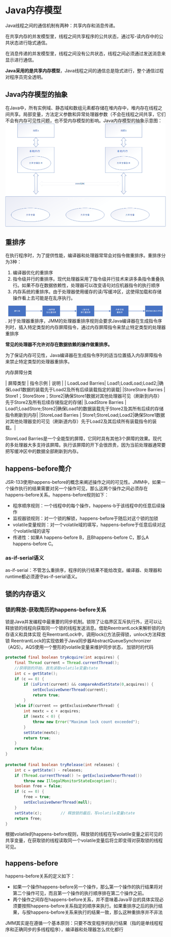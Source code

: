 # Java内存模型
Java线程之间的通信机制有两种：共享内存和消息传递。

在共享内存的并发模型里，线程之间共享程序的公共状态，通过写-读内存中的公共状态进行隐式通信。

在消息传递的并发模型里，线程之间没有公共状态，线程之间必须通过发送消息来显示进行通信。

**Java采用的是共享内存模型**，Java线程之间的通信总是隐式进行，整个通信过程对程序员完全透明。

## Java内存模型的抽象
在Java中，所有实例域、静态域和数组元素都存储在堆内存中，堆内存在线程之间共享。局部变量，方法定义参数和异常处理器参数（不会在线程之间共享，它们不会有内存可见性问题，也不受内存模型的影响。Java内存模型的抽象示意图：
![avatar](../imgs/JMM.png)

## 重排序
在执行程序时，为了提供性能，编译器和处理器常常会对指令做重排序。重排序分为3种：
1. 编译器优化的重排序
2. 指令级并行的重排序。现代处理器采用了指令级并行技术来讲多条指令重叠执行。如果不存在数据依赖性，处理器可以改变语句对应机器指令的执行顺序
3. 内存系统的重排序。由于处理器使用缓存的读/写缓冲区，这使得加载和存储操作看上去可能是在乱序执行。

![avatar](../imgs/serial.png).
对于处理器重排序，JMM的处理器重排序规则会要求Java编译器在生成指令序列时，插入特定类型的内存屏障指令，通过内存屏障指令来禁止特定类型的处理器重排序

**常见的处理器不允许对存在数据依赖的操作做重排序。**

为了保证内存可见性，Java编译器在生成指令序列的适当位置插入内存屏障指令来禁止特定类型的处理器重排序。

 内存屏障分类

 | 屏障类型 | 指令示例 | 说明 |
 | LoadLoad Barries| Load1;LoadLoad;Load2;|确保Load1数据的装载先于Load2及所有后续装载指定的装载|
 |StoreStore Barries | Store1；StoreStore；Store2|确保Store1数据对其他处理器可见（刷新到内存）先于Store2及所有后续存储指定的存储|
 |LoadStore Barries | Load1;LoadStore;Store2|确保Load1的数据装载先于Store2及其所有后续的存储指令刷新到内存|
 |StoreLoad Barries | Store1;StoreLoad;Load2|确保Store1数据对其他处理器变的可见（刷新道内存）先于Load2及其后续所有装载指令的装载。|

 StoreLoad Barries是一个全能型的屏障，它同时具有其他3个屏障的效果。现代的多处理器大多支持该屏障。执行该屏障的开下会很昂贵，因为当前处理器通常要把写缓冲区中的数据全部刷新到内存。
 ## happens-before简介
 JSR-133使用happens-before的概念来阐述操作之间的可见性。JMM中，如果一个操作执行的结果需要对另一个操作可见，那么这两个操作之间必须存在happens-before关系。happens-before规则如下：

 - 程序顺序规则：一个线程中的每个操作，happens-b于该线程中的任意后续操作
 - 监视器锁规则：对一个锁的解锁，happens-before于随后对这个锁的加锁
 - volatile变量规则：对一个volatile域的填写，happens-before于任意后续对这个volatile域的读写
 - 传递性：如果A happens-before B，且Bhappens-before C，那么A happens-before C。

### as-if-serial语义
 as-if-serial：不管怎么重排序，程序的执行结果不能给改变。编译器、处理器和runtime都必须遵守as-if-serial语义。

## 锁的内存语义
### 锁的释放-获取简历的happens-before关系
锁是Java并发编程中最重要的同步机制。锁除了让临界区互斥执行外，还可以让释放锁的线程向获取同一个锁的线程发送消息。借助ReentrantLock来解析锁的内存语义和具体实现
在ReentrantLock中，调用lock()方法获得锁，unlock方法释放锁
ReentrantLock的实现依赖于Java同步器AbstractQueueSynchronizer（AQS）。AQS使用一个整形的volatile变量来维护同步状态，
加锁时的代码
```java
protected final boolean tryAcquire(int acquires) {
	final Thread current = Thread.currentThread();
	//获得锁的开始，首先读取volatile变量state
	int c = getState();
	if (c == 0) {
		if (isFirst(current) && compareAndSetState(0,acquires)) {
			setExclusiveOwnerThread(current);
			return true;
		}
	}else if(current == getExclusiveOwnerThread) {
		int nextc = c + acquires;
		if (nextc < 0) {
			throw new Error("Maximum lock count exceeded");
		}
		setState(nextc);
		return true;
	}
	return false;
}

protected final boolean tryRelease(int releases) {
	int c = getState() - releases;
	if (Thread.currentThread() != getExclusiveOwnerThread())
		throw new IllegalMonitorStateException();
	boolean free = false;
	if (c == 0) {
		free = true;
		setExclusiveOwnerThread(null);
	}
	setState(c);　　　　　// 释放锁的最后，写volatile变量state
	return free;
}
```
根据volatile的happens-before规则，释放锁的线程在写volatile变量之前可见的共享变量，在获取锁的线程读取同一个volatile变量后将立即变得对获取锁的线程可见。

## happens-before
happens-before关系的定义如下：
+ 如果一个操作happens-before另一个操作，那么第一个操作的执行结果将对第二个操作可见，而且第一个操作的执行顺序排在第二个操作之前。
+ 两个操作之间存在happens-before关系，并不意味着Java平台的具体实现必须要按照happens-before关系指定的顺序来执行。如果重排序之后的执行结果，与按happens-before关系来执行的结果一致，那么这种重排序并不非法

JMM其实是在遵循一个基本原则：只要不改变程序的执行结果（指的是单线程程序和正确同步的多线程程序），编译器和处理器怎么优化都行
